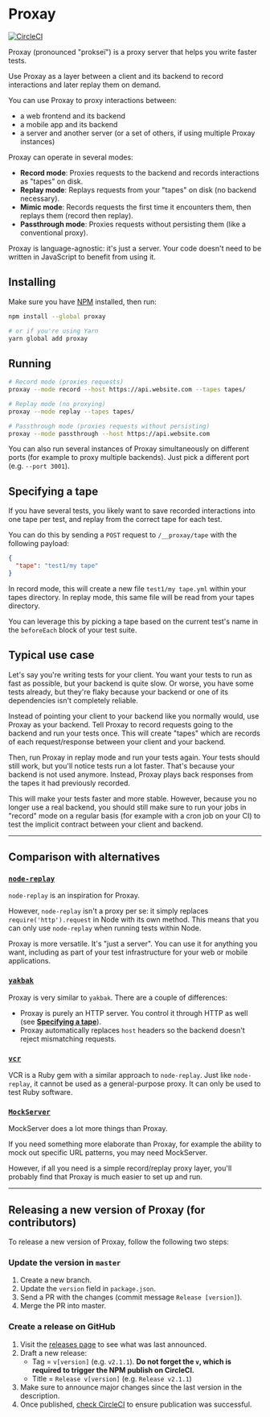 # Proxay

[![CircleCI](https://circleci.com/gh/airtasker/proxay.svg?style=svg)](https://circleci.com/gh/airtasker/proxay)

Proxay (pronounced "prokseï") is a proxy server that helps you write faster tests.

Use Proxay as a layer between a client and its backend to record interactions and later replay them on demand.

You can use Proxay to proxy interactions between:
- a web frontend and its backend
- a mobile app and its backend
- a server and another server (or a set of others, if using multiple Proxay instances)

Proxay can operate in several modes:
- **Record mode**: Proxies requests to the backend and records interactions as "tapes" on disk.
- **Replay mode**: Replays requests from your "tapes" on disk (no backend necessary).
- **Mimic mode**: Records requests the first time it encounters them, then replays them (record then replay).
- **Passthrough mode**: Proxies requests without persisting them (like a conventional proxy).

Proxay is language-agnostic: it's just a server. Your code doesn't need to be written in JavaScript to benefit from using it.

## Installing

Make sure you have [NPM](https://www.npmjs.com) installed, then run:
```sh
npm install --global proxay

# or if you're using Yarn
yarn global add proxay
```

## Running

```sh
# Record mode (proxies requests)
proxay --mode record --host https://api.website.com --tapes tapes/

# Replay mode (no proxying)
proxay --mode replay --tapes tapes/

# Passthrough mode (proxies requests without persisting)
proxay --mode passthrough --host https://api.website.com
```

You can also run several instances of Proxay simultaneously on different ports (for example to proxy
multiple backends). Just pick a different port (e.g. `--port 3001`).

## Specifying a tape

If you have several tests, you likely want to save recorded interactions into one tape per test,
and replay from the correct tape for each test.

You can do this by sending a `POST` request to `/__proxay/tape` with the following payload:
```json
{
  "tape": "test1/my tape"
}
```

In record mode, this will create a new file `test1/my tape.yml` within your tapes directory.
In replay mode, this same file will be read from your tapes directory.

You can leverage this by picking a tape based on the current test's name in the `beforeEach`
block of your test suite.

## Typical use case

Let's say you're writing tests for your client. You want your tests to run as
fast as possible, but your backend is quite slow. Or worse, you have some tests already,
but they're flaky because your backend or one of its dependencies isn't completely
reliable.

Instead of pointing your client to your backend like you normally would, use Proxay
as your backend. Tell Proxay to record requests going to the backend and run your tests
once. This will create "tapes" which are records of each request/response between your
client and your backend.

Then, run Proxay in replay mode and run your tests again. Your tests should still work,
but you'll notice tests run a lot faster. That's because your backend is not used anymore.
Instead, Proxay plays back responses from the tapes it had previously recorded.

This will make your tests faster and more stable. However, because you no longer use a real
backend, you should still make sure to run your jobs in "record" mode on a regular basis (for
example with a cron job on your CI) to test the implicit contract between your client and
backend.

---

## Comparison with alternatives

### [`node-replay`](https://github.com/assaf/node-replay)

`node-replay` is an inspiration for Proxay.

However, `node-replay` isn't a proxy per se: it simply replaces `require('http').request` in Node
with its own method. This means that you can only use `node-replay` when running tests within Node.

Proxay is more versatile. It's "just a server". You can use it for anything you want, including as
part of your test infrastructure for your web or mobile applications.

### [`yakbak`](https://github.com/flickr/yakbak)

Proxay is very similar to `yakbak`. There are a couple of differences:

- Proxay is purely an HTTP server. You control it through HTTP as well (see [**Specifying a tape**](#specifying-a-tape)).
- Proxay automatically replaces `host` headers so the backend doesn't reject mismatching requests.

### [`vcr`](https://github.com/vcr/vcr)

VCR is a Ruby gem with a similar approach to `node-replay`. Just like `node-replay`, it cannot be
used as a general-purpose proxy. It can only be used to test Ruby software.

### [`MockServer`](https://github.com/jamesdbloom/mockserver)

MockServer does a lot more things than Proxay.

If you need something more elaborate than Proxay, for example the ability to mock out specific URL
patterns, you may need MockServer.

However, if all you need is a simple record/replay proxy layer, you'll probably find that Proxay is
much easier to set up and run.

---

## Releasing a new version of Proxay (for contributors)

To release a new version of Proxay, follow the following two steps:

### Update the version in `master`

1. Create a new branch.
2. Update the `version` field in `package.json`.
3. Send a PR with the changes (commit message `Release [version]`).
4. Merge the PR into master.

### Create a release on GitHub

1. Visit the [releases page](https://github.com/airtasker/proxay/releases) to see what was last announced.
2. Draft a new release:
    - Tag = `v[version]` (e.g. `v2.1.1`). **Do not forget the `v`, which is required to trigger the NPM publish on CircleCI.**
    - Title = `Release v[version]` (e.g. `Release v2.1.1`)
3. Make sure to announce major changes since the last version in the description.
4. Once published, [check CircleCI](https://circleci.com/gh/airtasker/proxay) to ensure publication was successful.
